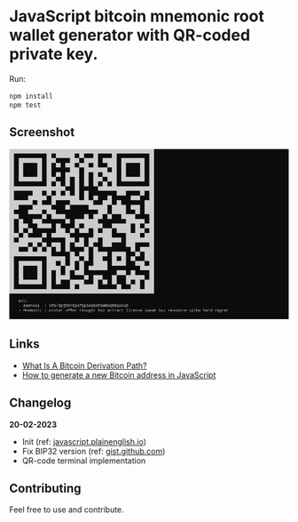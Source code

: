 JavaScript bitcoin mnemonic root wallet generator with QR-coded private key.
===

Run:

    npm install
    npm test

Screenshot
---

![wallet](wallet.png)

Links
---

- [What Is A Bitcoin Derivation Path?](https://thebitcoinmanual.com/articles/btc-derivation-path/)
- [How to generate a new Bitcoin address in JavaScript](https://www.quicknode.com/guides/web3-sdks/how-to-generate-a-new-bitcoin-address-in-javascript)
  
Changelog
---

**20-02-2023**

- Init (ref: [javascript.plainenglish.io](https://javascript.plainenglish.io/generate-your-own-bitcoin-wallet-within-5-minutes-3c36176b47ee))
- Fix BIP32 version (ref: [gist.github.com](https://gist.github.com/PraneshASP/df3f3f0af02fea728ad49bfa0cae7aff?permalink_comment_id=4080906#gistcomment-4080906))
- QR-code terminal implementation

Contributing
---

Feel free to use and contribute.
